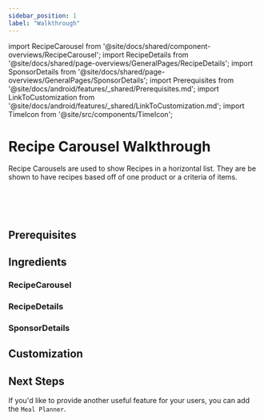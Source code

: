 ```yaml
---
sidebar_position: 1
label: "Walkthrough"
---
```


import RecipeCarousel from '@site/docs/shared/component-overviews/RecipeCarousel';
import RecipeDetails from '@site/docs/shared/page-overviews/GeneralPages/RecipeDetails';
import SponsorDetails from '@site/docs/shared/page-overviews/GeneralPages/SponsorDetails';
import Prerequisites from '@site/docs/android/features/_shared/Prerequisites.md';
import LinkToCustomization from '@site/docs/android/features/_shared/LinkToCustomization.md';
import TimeIcon from '@site/src/components/TimeIcon';

# Recipe Carousel Walkthrough

Recipe Carousels are used to show Recipes in a horizontal list.
They are be shown to have recipes based off of one product or a criteria of items.

<TimeIcon titleText="Time to read:" timeText="5 minutes" /><br />
<TimeIcon titleText="Time for base implementation:" timeText="1 hour" /><br />
<TimeIcon titleText="Time for full customization:" timeText="2 hours" /><br />

## Prerequisites
<Prerequisites />

## Ingredients

### RecipeCarousel
<RecipeCarousel platform="android"/>

### RecipeDetails
<RecipeDetails platform="android"/>

### SponsorDetails
<SponsorDetails platform="android"/>

[//]: # (## Steps)

[//]: # ()
[//]: # (### 1. Add Recipe Carousel)

[//]: # (<AddRecipeCarousel />)

[//]: # ()
[//]: # (### 2. Create Recipe Details page)

[//]: # (Again, if you've already completed the Catalog Feature, you'll already have the ViewController or page set up.)

[//]: # (You have nothing more to do for this.)

[//]: # ()
[//]: # (The first thing to be done is to create a RecipeDetailsViewController or RecipeDetailsView standalone page.)

[//]: # (The only parameters this page may expect are those related to navigating back to the MyMeals page.)

[//]: # (The navigation to the basket can be ignored as that Call To Action will not be shown as the product is already in the basket.)

[//]: # (<ImplementRecipeDetails />)

[//]: # ()
[//]: # (### 3. Create Sponsor Details page)

[//]: # (Again, if you've already completed the Catalog Feature, you'll already have the ViewController or page set up.)

[//]: # (You have nothing more to do for this.)

[//]: # ()
[//]: # (The first thing to be done is to create a SponsorDetailsViewController or SponsorDetailsView standalone page.)

[//]: # (The only parameters this page may expect are those related to navigating back to the MyMeals page.)

[//]: # (<ImplementSponsorDetails />)

## Customization
<LinkToCustomization />

## Next Steps
If you'd like to provide another useful feature for your users, you can add the `Meal Planner`.
